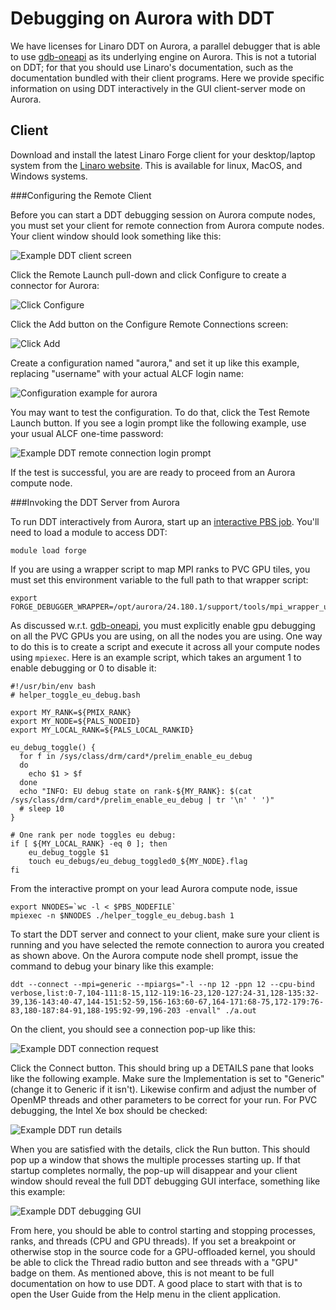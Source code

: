 # Debugging on Aurora with DDT

We have licenses for Linaro DDT on Aurora, a parallel debugger that is able to use [gdb-oneapi](./gdb-oneapi.md) as its underlying engine on Aurora. This is not a tutorial on DDT; for that you should use Linaro's documentation, such as the documentation bundled with their client programs. Here we provide specific information on using DDT interactively in the GUI client-server mode on Aurora.

## Client

Download and install the latest Linaro Forge client for your desktop/laptop system from the [Linaro website](https://www.linaroforge.com/download-documentation/). This is available for linux, MacOS, and Windows systems.

###Configuring the Remote Client

Before you can start a DDT debugging session on Aurora compute nodes, you must set your client for remote connection from Aurora compute nodes. Your client window should look something like this:

![Example DDT client screen](ddt_client.png "Example DDT client screen")

Click the Remote Launch pull-down and click Configure to create a connector for Aurora:

![Click Configure](ddt_configure.png "Click Configure")

Click the Add button on the Configure Remote Connections screen:

![Click Add](ddt_configure_add.png "Click Add")

Create a configuration named "aurora," and set it up like this example, replacing "username" with your actual ALCF login name:

![Configuration example for aurora](ddt_configure_aurora.png "Configuration example for aurora")

You may want to test the configuration. To do that, click the Test Remote Launch button. If you see a login prompt like the following example, use your usual ALCF one-time password:

![Example DDT remote connection login prompt](ddt_login_prompt.png "Example DDT remote connection login prompt")

If the test is successful, you are are ready to proceed from an Aurora compute node.

###Invoking the DDT Server from Aurora

To run DDT interactively from Aurora, start up an [interactive PBS job](../running-jobs-aurora.md#interactive-jobs-on-compute-nodes). You'll need to load a module to access DDT:

```
module load forge
```

If you are using a wrapper script to map MPI ranks to PVC GPU tiles, you must set this environment variable to the full path to that wrapper script:

```
export FORGE_DEBUGGER_WRAPPER=/opt/aurora/24.180.1/support/tools/mpi_wrapper_utils/gpu_tile_compact.sh
```

As discussed w.r.t. [gdb-oneapi](./gdb-oneapi.md), you must explicitly enable gpu debugging on all the PVC GPUs you are using, on all the nodes you are using. One way to do this is to create a script and execute it across all your compute nodes using `mpiexec`. Here is an example script, which takes an argument 1 to enable debugging or 0 to disable it:

```
#!/usr/bin/env bash
# helper_toggle_eu_debug.bash

export MY_RANK=${PMIX_RANK}
export MY_NODE=${PALS_NODEID}
export MY_LOCAL_RANK=${PALS_LOCAL_RANKID}

eu_debug_toggle() {
  for f in /sys/class/drm/card*/prelim_enable_eu_debug
  do
    echo $1 > $f
  done
  echo "INFO: EU debug state on rank-${MY_RANK}: $(cat /sys/class/drm/card*/prelim_enable_eu_debug | tr '\n' ' ')"
  # sleep 10
}

# One rank per node toggles eu debug:
if [ ${MY_LOCAL_RANK} -eq 0 ]; then
    eu_debug_toggle $1
    touch eu_debugs/eu_debug_toggled0_${MY_NODE}.flag
fi
```

From the interactive prompt on your lead Aurora compute node, issue

```
export NNODES=`wc -l < $PBS_NODEFILE`
mpiexec -n $NNODES ./helper_toggle_eu_debug.bash 1
```

To start the DDT server and connect to your client, make sure your client is running and you have selected the remote connection to aurora you created as shown above. On the Aurora compute node shell prompt, issue the command to debug your binary like this example:

```
ddt --connect --mpi=generic --mpiargs="-l --np 12 -ppn 12 --cpu-bind verbose,list:0-7,104-111:8-15,112-119:16-23,120-127:24-31,128-135:32-39,136-143:40-47,144-151:52-59,156-163:60-67,164-171:68-75,172-179:76-83,180-187:84-91,188-195:92-99,196-203 -envall" ./a.out
```

On the client, you should see a connection pop-up like this:

![Example DDT connection request](ddt_connect.png "Example DDT connection reauest")

Click the Connect button. This should bring up a DETAILS pane that looks like the following example. Make sure the Implementation is set to "Generic" (change it to Generic if it isn't). Likewise confirm and adjust the number of OpenMP threads and other parameters to be correct for your run. For PVC debugging, the Intel Xe box should be checked:

![Example DDT run details](ddt_details.png "Example DDT run details")

When you are satisfied with the details, click the Run button. This should pop up a window that shows the multiple processes starting up. If that startup completes normally, the pop-up will disappear and your client window should reveal the full DDT debugging GUI interface, something like this example:

![Example DDT debugging GUI](ddt_debugging_gui.png "Example DDT debugging GUI")

From here, you should be able to control starting and stopping processes, ranks, and threads (CPU and GPU threads). If you set a breakpoint or otherwise stop in the source code for a GPU-offloaded kernel, you should be able to click the Thread radio button and see threads with a "GPU" badge on them. As mentioned above, this is not meant to be full documentation on how to use DDT. A good place to start with that is to open the User Guide from the Help menu in the client application.
